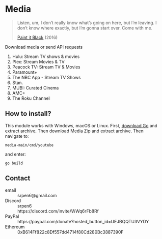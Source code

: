 # Media

> Listen, um, I don’t really know what’s going on here, but I’m leaving. I
> don’t know where exactly, but I’m gonna start over. Come with me.
>
> [Paint it Black][1] (2016)

Download media or send API requests

1. Hulu: Stream TV shows & movies
2. Plex: Stream Movies & TV
3. Peacock TV: Stream TV & Movies
4. Paramount+
5. The NBC App - Stream TV Shows
6. Stan.
7. MUBI: Curated Cinema
8. AMC+
9. The Roku Channel

[1]://f002.backblazeb2.com/file/ql8mlh/Paint.It.Black.2016.mp4

## How to install?

This module works with Windows, macOS or Linux. First, [download Go][2] and
extract archive. Then download Media Zip and extract archive. Then navigate to:

~~~
media-main/cmd/youtube
~~~

and enter:

~~~
go build
~~~

[2]://go.dev/dl

## Contact

<dl>
   <dt>email</dt>
      <dd>srpen6@gmail.com</dd>
   <dt>Discord</dt>
      <dd>srpen6</dd>
      <dd>https://discord.com/invite/WWq6rFb8Rf</dd>
   <dt>PayPal</dt>
      <dd>https://paypal.com/donate?hosted_button_id=UEJBQQTU3VYDY</dd>
   <dt>Ethereum</dt>
      <dd>0xB614Ff822c8Df557dd4714f80Cd280Bc3887390F</dd>
</dl>

